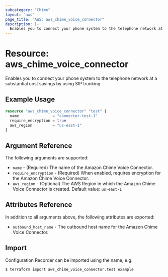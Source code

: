 ```yaml
---
subcategory: "Chime"
layout: "aws"
page_title: "AWS: aws_chime_voice_connector"
description: |-
  Enables you to connect your phone system to the telephone network at a substantial cost savings by using SIP trunking.
---
```


# Resource: aws_chime_voice_connector

Enables you to connect your phone system to the telephone network at a substantial cost savings by using SIP trunking.

## Example Usage

```terraform
resource "aws_chime_voice_connector" "test" {
  name               = "connector-test-1"
  require_encryption = true
  aws_region         = "us-east-1"
}
```

## Argument Reference

The following arguments are supported:

* `name` - (Required) The name of the Amazon Chime Voice Connector.
* `require_encryption` - (Required) When enabled, requires encryption for the Amazon Chime Voice Connector.
* `aws_region` - (Optional) The AWS Region in which the Amazon Chime Voice Connector is created. Default value: `us-east-1`

## Attributes Reference

In addition to all arguments above, the following attributes are exported:

* `outbound_host_name` - The outbound host name for the Amazon Chime Voice Connector.

## Import

Configuration Recorder can be imported using the name, e.g.

```
$ terraform import aws_chime_voice_connector.test example
```
